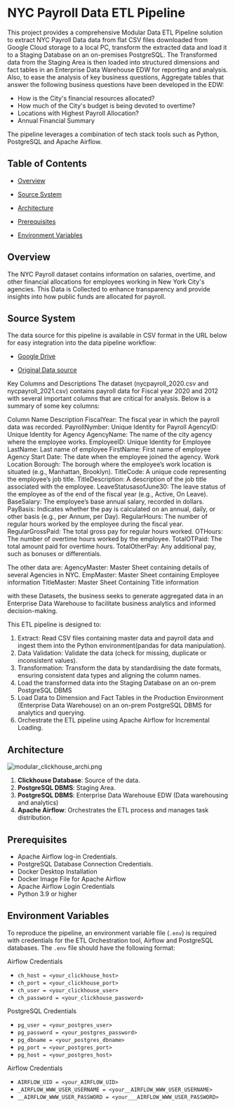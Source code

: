 # NYC Payroll Data ETL Pipeline


This project provides a comprehensive Modular Data ETL Pipeline solution to extract NYC Payroll Data data from flat CSV files downloaded from Google Cloud storage to a local PC, transform the extracted data 
and load it to a Staging Database on an on-premises PostgreSQL. The Transformed data from the Staging Area is then loaded into structured dimensions and fact tables in an Enterprise Data Warehouse EDW for 
reporting and analysis. Also, to ease the analysis of key business questions, Aggregate tables that answer the following business questions have been developed in the EDW:

- How is the City's financial resources allocated?
- How much of the City's budget is being devoted to overtime?
- Locations with Highest Payroll Allocation?
- Annual Financial Summary


The pipeline leverages a combination of tech stack tools such as Python, PostgreSQL and Apache Airflow. 

## Table of Contents

- [Overview](#overview)
- [Source System](#source-system)
- [Architecture](#architecture)
- [Prerequisites](#prerequisites)

- [Environment Variables](#environment-variables)

## Overview
The NYC Payroll dataset contains information on salaries, overtime, and other financial allocations for employees working in New York City's agencies. This Data is Collected to enhance transparency and provide 
insights into how public funds are allocated for payroll. 


## Source System
The data source for this pipeline is available in CSV format in the URL below for easy integration into the data pipeline workflow:
- [Google Drive](https://drive.google.com/drive/folders/1AndnDfj-ChbUP5xHPdYQhG1Zw3BrEjL9)

- [Original Data source](https://data.cityofnewyork.us/widgets/k397-673e?mobile_redirect=true) 

Key Columns and Descriptions
The dataset (nycpayroll_2020.csv and nycpayroll_2021.csv) contains payroll data for Fiscal year 2020 and 2012 with several important columns that are critical for analysis. Below is a summary of some key columns:

Column Name   	                Description
FiscalYear:	                    The fiscal year in which the payroll data was recorded.
PayrollNymber:                  Unique Identity for Payroll
AgencyID:                       Unique Identity for Agency
AgencyName:    	                The name of the city agency where the employee works.
EmployeeID:                     Unique Identity for Employee
LastName:                       Last name of employee
FirstName:                      First name of employee
Agency Start Date:            	The date when the employee joined the agency.
Work Location Borough:        	The borough where the employee’s work location is situated (e.g., Manhattan, Brooklyn).
TitleCode:	                    A unique code representing the employee’s job title.
TitleDescription:               A description of the job title associated with the employee.
LeaveStatusasofJune30:    	    The leave status of the employee as of the end of the fiscal year (e.g., Active, On Leave).
BaseSalary:	                    The employee’s base annual salary, recorded in dollars.
PayBasis:            	          Indicates whether the pay is calculated on an annual, daily, or other basis (e.g., per Annum, per Day).
RegularHours:	                  The number of regular hours worked by the employee during the fiscal year.
RegularGrossPaid:               The total gross pay for regular hours worked.
OTHours:	                      The number of overtime hours worked by the employee.
TotalOTPaid:                    The total amount paid for overtime hours.
TotalOtherPay:                	Any additional pay, such as bonuses or differentials.

The other data are:
AgencyMaster: Master Sheet containing details of several Agencies in NYC.
EmpMaster: Master Sheet containing Employee information
TitleMaster: Master Sheet Containing Title information

with these Datasets, the business seeks to generate aggregated data in an Enterprise Data Warehouse to facilitate business analytics and informed decision-making.

This ETL pipeline is designed to:

1. Extract: Read CSV files containing master data and payroll data and ingest them into the Python environment(pandas for data manipulation).
2. Data Validation: Validate the data (check for missing, duplicate or inconsistent values).
3. Transformation: Transform the data by standardising the date formats, ensuring consistent data types and  aligning the column names.
4. Load the transformed data into the Staging Database on an on-prem PostgreSQL DBMS 
5. Load Data to Dimension and Fact Tables in the Production Environment (Enterprise Data Warehouse) on an on-prem PostgreSQL DBMS for analytics and querying.
6. Orchestrate the ETL pipeline using Apache Airflow for Incremental Loading.

## Architecture
![modular_clickhouse_archi.png](modular_clickhouse_archi.png)
1. **Clickhouse Database**: Source of the data.
2. **PostgreSQL DBMS**: Staging Area.
3. **PostgreSQL DBMS**: Enterprise Data Warehouse EDW (Data warehousing and analytics)
4. **Apache Airflow**: Orchestrates the ETL process and manages task distribution.


## Prerequisites
- Apache Airflow log-in Credentials.
- PostgreSQL Database Connection Credentials.
- Docker Desktop Installation
- Docker Image File for Apache Airflow
- Apache Airflow Login Credentials
- Python 3.9 or higher



## Environment Variables

To reproduce the pipeline, an environment variable file (`.env`) is required with credentials for the ETL Orchestration tool, Airflow and PostgreSQL databases. The `.env` file should have the following format:

Airflow Credentials
- `ch_host = <your_clickhouse_host>`
- `ch_port = <your_clickhouse_port>`
- `ch_user = <your_clickhouse_user>`
- `ch_password = <your_clickhouse_password>`

PostgreSQL Credentials
- `pg_user = <your_postgres_user>`
- `pg_password = <your_postgres_password>`
- `pg_dbname = <your_postgres_dbname>`
- `pg_port = <your_postgres_port>`
- `pg_host = <your_postgres_host>`

Airflow Credentials
- `AIRFLOW_UID = <your_AIRFLOW_UID>`
- `_AIRFLOW_WWW_USER_USERNAME = <your__AIRFLOW_WWW_USER_USERNAME>`
- `__AIRFLOW_WWW_USER_PASSWORD = <your___AIRFLOW_WWW_USER_PASSWORD>`
